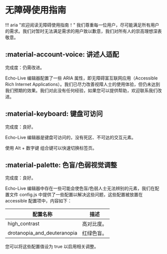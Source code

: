 # 无障碍使用指南

!!! aria "欢迎阅读无障碍使用指南！"
    我们尊重每一位用户，尽可能满足所有用户的需求。我们对暂时无法满足需求的用户致以歉意，我们对所有人的崇高理想深表敬意。

## :material-account-voice: 讲述人适配

完成度：仍需改进。

Echo-Live 编辑器配置了一些 ARIA 属性，即无障碍富互联网应用（Accessible Rich Internet Applications）。我们已尽力改善视障人士的使用体验，但仍未达到我们预期的效果。我们对此没有任何经验，如果您可以提供帮助，欢迎联系我们改进。

## :material-keyboard: 键盘可访问

完成度：良好。

Echo-Live 编辑器是键盘可访问的，没有死区、不可达的交互元素。

使用 Alt + 数字键 组合键可以快速切换标签页。

## :material-palette: 色盲/色弱视觉调整

完成度：良好。

Echo-Live 编辑器中存在一些可能会使色盲/色弱人士无法辨别的元素，我们在配置文件 config.js 中提供了一些配置以解决这些问题，这些配置被放置在 accessible 配置项中，内容如下：

| 配置名称 | 描述 |
| - | - |
| high_contrast | 高对比度。 |
| drotanopia_and_deuteranopia | 红绿色盲。 |

您可以将这些配置值设为 true 以启用相关调整。